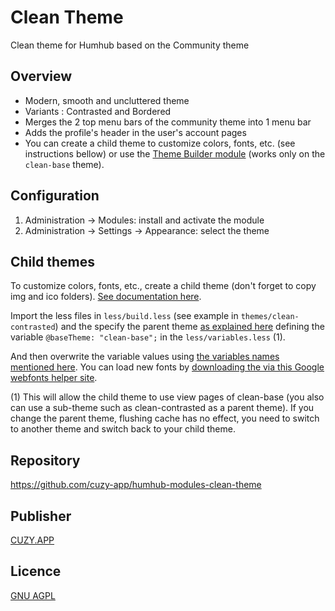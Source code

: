 # Clean Theme

Clean theme for Humhub based on the Community theme


## Overview

- Modern, smooth and uncluttered theme
- Variants : Contrasted and Bordered
- Merges the 2 top menu bars of the community theme into 1 menu bar
- Adds the profile's header in the user's account pages
- You can create a child theme to customize colors, fonts, etc. (see instructions bellow) or use the [Theme Builder module](https://www.humhub.com/en/marketplace/theme-builder/) (works only on the `clean-base` theme).


## Configuration

1. Administration -> Modules: install and activate the module
2. Administration -> Settings -> Appearance: select the theme


## Child themes

To customize colors, fonts, etc., create a child theme (don't forget to copy img and ico folders).
[See documentation here](https://docs.humhub.org/docs/theme/overview).

Import the less files in `less/build.less` (see example in `themes/clean-contrasted`) and the specify the parent theme [as explained here](https://docs.humhub.org/docs/theme/css) defining the variable `@baseTheme: "clean-base";` in the `less/variables.less` (1).

And then overwrite the variable values using [the variables names mentioned here](https://github.com/humhub/humhub/blob/master/static/less/variables.less).
You can load new fonts by [downloading the via this Google webfonts helper site](https://google-webfonts-helper.herokuapp.com/fonts).

(1) This will allow the child theme to use view pages of clean-base (you also can use a sub-theme such as clean-contrasted as a parent theme). If you change the parent theme, flushing cache has no effect, you need to switch to another theme and switch back to your child theme.


## Repository

https://github.com/cuzy-app/humhub-modules-clean-theme


## Publisher

[CUZY.APP](https://www.cuzy.app/)


## Licence

[GNU AGPL](https://github.com/cuzy-app/humhub-modules-clean-theme/blob/master/docs/LICENCE.md)